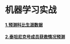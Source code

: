 # 机器学习实战

#### [1.预测科比生涯数据](https://github.com/yaoguangju/machine_learning_practice/tree/master/%E9%A2%84%E6%B5%8B%E7%A7%91%E6%AF%94%E7%94%9F%E6%B6%AF%E6%95%B0%E6%8D%AE)

#### [2.泰坦尼克号成员获救情况预测](https://github.com/yaoguangju/machine_learning_practice/tree/master/%E6%B3%B0%E5%9D%A6%E5%B0%BC%E5%85%8B%E5%8F%B7%E6%88%90%E5%91%98%E8%8E%B7%E6%95%91%E6%83%85%E5%86%B5%E9%A2%84%E6%B5%8B)
